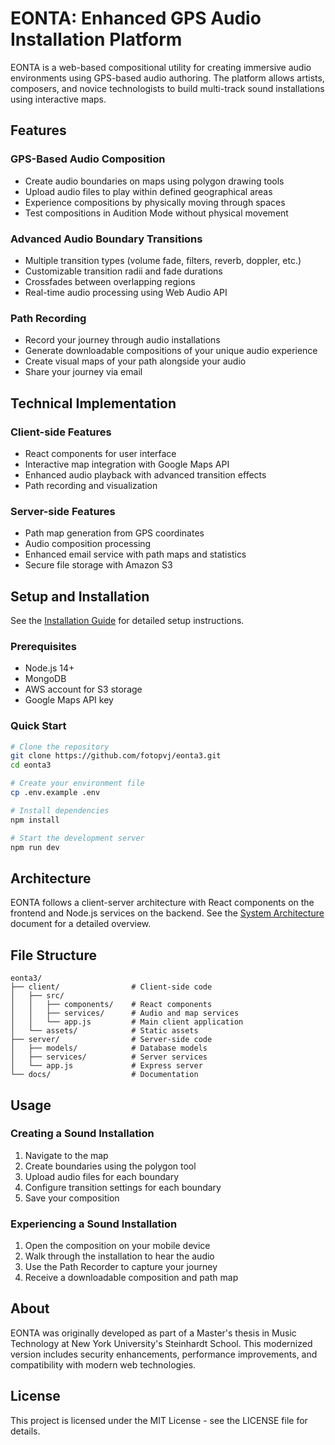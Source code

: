 # EONTA: Enhanced GPS Audio Installation Platform

EONTA is a web-based compositional utility for creating immersive audio environments using GPS-based audio authoring. The platform allows artists, composers, and novice technologists to build multi-track sound installations using interactive maps.

## Features

### GPS-Based Audio Composition
- Create audio boundaries on maps using polygon drawing tools
- Upload audio files to play within defined geographical areas
- Experience compositions by physically moving through spaces
- Test compositions in Audition Mode without physical movement

### Advanced Audio Boundary Transitions
- Multiple transition types (volume fade, filters, reverb, doppler, etc.)
- Customizable transition radii and fade durations
- Crossfades between overlapping regions
- Real-time audio processing using Web Audio API

### Path Recording
- Record your journey through audio installations
- Generate downloadable compositions of your unique audio experience
- Create visual maps of your path alongside your audio
- Share your journey via email

## Technical Implementation

### Client-side Features
- React components for user interface
- Interactive map integration with Google Maps API
- Enhanced audio playback with advanced transition effects
- Path recording and visualization

### Server-side Features
- Path map generation from GPS coordinates
- Audio composition processing
- Enhanced email service with path maps and statistics
- Secure file storage with Amazon S3

## Setup and Installation

See the [Installation Guide](docs/Installation_Guide.md) for detailed setup instructions.

### Prerequisites
- Node.js 14+
- MongoDB
- AWS account for S3 storage
- Google Maps API key

### Quick Start
```bash
# Clone the repository
git clone https://github.com/fotopvj/eonta3.git
cd eonta3

# Create your environment file
cp .env.example .env

# Install dependencies
npm install

# Start the development server
npm run dev
```

## Architecture

EONTA follows a client-server architecture with React components on the frontend and Node.js services on the backend. See the [System Architecture](docs/EONTA_System_Architecture.md) document for a detailed overview.

## File Structure

```
eonta3/
├── client/                # Client-side code
│   ├── src/
│   │   ├── components/    # React components
│   │   ├── services/      # Audio and map services
│   │   └── app.js         # Main client application
│   └── assets/            # Static assets
├── server/                # Server-side code
│   ├── models/            # Database models
│   ├── services/          # Server services
│   └── app.js             # Express server
└── docs/                  # Documentation
```

## Usage

### Creating a Sound Installation
1. Navigate to the map
2. Create boundaries using the polygon tool
3. Upload audio files for each boundary
4. Configure transition settings for each boundary
5. Save your composition

### Experiencing a Sound Installation
1. Open the composition on your mobile device
2. Walk through the installation to hear the audio
3. Use the Path Recorder to capture your journey
4. Receive a downloadable composition and path map

## About

EONTA was originally developed as part of a Master's thesis in Music Technology at New York University's Steinhardt School. This modernized version includes security enhancements, performance improvements, and compatibility with modern web technologies.

## License

This project is licensed under the MIT License - see the LICENSE file for details.
